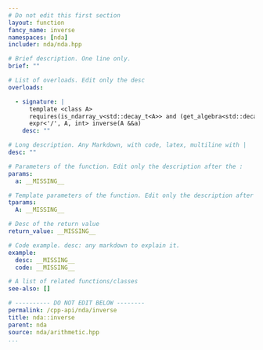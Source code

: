 ```yaml
---
# Do not edit this first section
layout: function
fancy_name: inverse
namespaces: [nda]
includer: nda/nda.hpp

# Brief description. One line only.
brief: ""

# List of overloads. Edit only the desc
overloads:

  - signature: |
      template <class A>
      requires(is_ndarray_v<std::decay_t<A>> and (get_algebra<std::decay_t<A>> != 'M'))
      expr<'/', A, int> inverse(A &&a)
    desc: ""

# Long description. Any Markdown, with code, latex, multiline with |
desc: ""

# Parameters of the function. Edit only the description after the :
params:
  a: __MISSING__

# Template parameters of the function. Edit only the description after the :
tparams:
  A: __MISSING__

# Desc of the return value
return_value: __MISSING__

# Code example. desc: any markdown to explain it.
example:
  desc: __MISSING__
  code: __MISSING__

# A list of related functions/classes
see-also: []

# ---------- DO NOT EDIT BELOW --------
permalink: /cpp-api/nda/inverse
title: nda::inverse
parent: nda
source: nda/arithmetic.hpp
...
```


